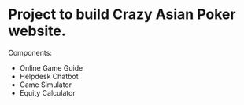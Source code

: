 # Project to build Crazy Asian Poker website.

Components:
- Online Game Guide
- Helpdesk Chatbot
- Game Simulator
- Equity Calculator